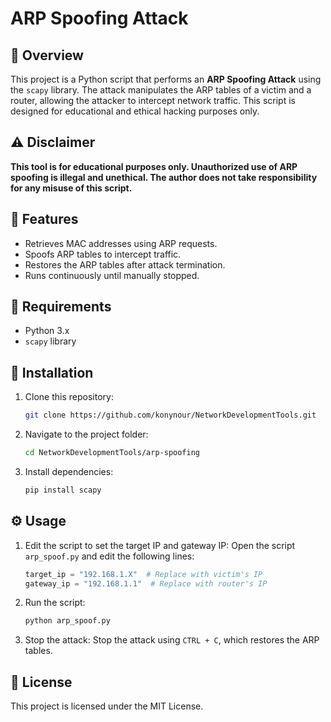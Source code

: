 # ARP Spoofing Attack

## 📌 Overview
This project is a Python script that performs an **ARP Spoofing Attack** using the `scapy` library. The attack manipulates the ARP tables of a victim and a router, allowing the attacker to intercept network traffic. This script is designed for educational and ethical hacking purposes only.

## ⚠️ Disclaimer
**This tool is for educational purposes only. Unauthorized use of ARP spoofing is illegal and unethical. The author does not take responsibility for any misuse of this script.**

## 🚀 Features
- Retrieves MAC addresses using ARP requests.
- Spoofs ARP tables to intercept traffic.
- Restores the ARP tables after attack termination.
- Runs continuously until manually stopped.

## 📂 Requirements
- Python 3.x
- `scapy` library

## 🔧 Installation
1. Clone this repository:
   ```sh
   git clone https://github.com/konynour/NetworkDevelopmentTools.git
   ```
2. Navigate to the project folder:
   ```sh
   cd NetworkDevelopmentTools/arp-spoofing
   ```
3. Install dependencies:
   ```sh
   pip install scapy
   ```

## ⚙️ Usage
1. Edit the script to set the target IP and gateway IP:
   Open the script `arp_spoof.py` and edit the following lines:
   ```python
   target_ip = "192.168.1.X"  # Replace with victim's IP
   gateway_ip = "192.168.1.1"  # Replace with router's IP
   ```
2. Run the script:
   ```sh
   python arp_spoof.py
   ```
3. Stop the attack:
   Stop the attack using `CTRL + C`, which restores the ARP tables.

## 📜 License
This project is licensed under the MIT License.


